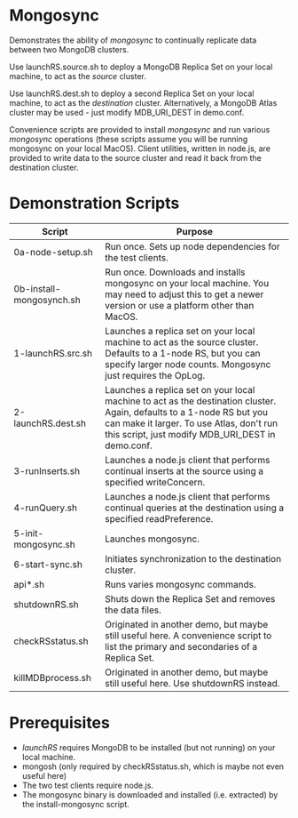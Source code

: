 # Mongosync

Demonstrates the ability of *mongosync* to continually replicate data between two MongoDB clusters.

Use launchRS.source.sh to deploy a MongoDB Replica Set on your local machine, to act as the *source* cluster.

Use launchRS.dest.sh to deploy a second Replica Set on your local machine, to act as the *destination* cluster. Alternatively, a MongoDB Atlas cluster may be used - just modify MDB_URI_DEST in demo.conf.

Convenience scripts are provided to install *mongosync* and run various *mongosync* operations (these scripts assume you will be running mongosync on your local MacOS). Client utilities, written in node.js, are provided to write data to the source cluster and read it back from the destination cluster.

# Demonstration Scripts

|Script|Purpose|
|---|---|
| 0a-node-setup.sh | Run once. Sets up node dependencies for the test clients.
| 0b-install-mongosynch.sh | Run once. Downloads and installs mongosync on your local machine. You may need to adjust this to get a newer version or use a platform other than MacOS.
| 1-launchRS.src.sh | Launches a replica set on your local machine to act as the source cluster. Defaults to a 1-node RS, but you can specify larger node counts. Mongosync just requires the OpLog.
| 2-launchRS.dest.sh | Launches a replica set on your local machine to act as the destination cluster. Again, defaults to a 1-node RS but you can make it larger. To use Atlas, don't run this script, just modify MDB_URI_DEST in demo.conf.
| 3-runInserts.sh | Launches a node.js client that performs continual inserts at the source using a specified writeConcern.
| 4-runQuery.sh | Launches a node.js client that performs continual queries at the destination using a specified readPreference.
| 5-init-mongosync.sh | Launches mongosync.
| 6-start-sync.sh | Initiates synchronization to the destination cluster.
| api*.sh | Runs varies mongosync commands.
| shutdownRS.sh | Shuts down the Replica Set and removes the data files.
| checkRSstatus.sh | Originated in another demo, but maybe still useful here. A convenience script to list the primary and secondaries of a Replica Set.
| killMDBprocess.sh | Originated in another demo, but maybe still useful here. Use shutdownRS instead.

# Prerequisites

- *launchRS* requires MongoDB to be installed (but not running) on your local machine.
- mongosh (only required by checkRSstatus.sh, which is maybe not even useful here)
- The two test clients require node.js.
- The mongosync binary is downloaded and installed (i.e. extracted) by the install-mongosync script.




